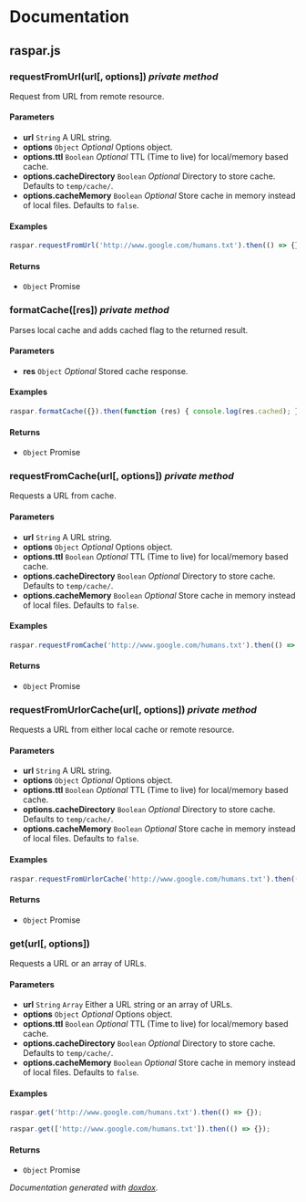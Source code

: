 # Documentation


## raspar.js


### requestFromUrl(url[, options])  *private method*

Request from URL from remote resource.




#### Parameters

- **url** `String`   A URL string.
- **options** `Object`  *Optional* Options object.
- **options.ttl** `Boolean`  *Optional* TTL (Time to live) for local/memory based cache.
- **options.cacheDirectory** `Boolean`  *Optional* Directory to store cache. Defaults to `temp/cache/`.
- **options.cacheMemory** `Boolean`  *Optional* Store cache in memory instead of local files. Defaults to `false`.




#### Examples

```javascript
raspar.requestFromUrl('http://www.google.com/humans.txt').then(() => {});
```


#### Returns


- `Object`   Promise



### formatCache([res])  *private method*

Parses local cache and adds cached flag to the returned result.




#### Parameters

- **res** `Object`  *Optional* Stored cache response.




#### Examples

```javascript
raspar.formatCache({}).then(function (res) { console.log(res.cached); });
```


#### Returns


- `Object`   Promise



### requestFromCache(url[, options])  *private method*

Requests a URL from cache.




#### Parameters

- **url** `String`   A URL string.
- **options** `Object`  *Optional* Options object.
- **options.ttl** `Boolean`  *Optional* TTL (Time to live) for local/memory based cache.
- **options.cacheDirectory** `Boolean`  *Optional* Directory to store cache. Defaults to `temp/cache/`.
- **options.cacheMemory** `Boolean`  *Optional* Store cache in memory instead of local files. Defaults to `false`.




#### Examples

```javascript
raspar.requestFromCache('http://www.google.com/humans.txt').then(() => {});
```


#### Returns


- `Object`   Promise



### requestFromUrlorCache(url[, options])  *private method*

Requests a URL from either local cache or remote resource.




#### Parameters

- **url** `String`   A URL string.
- **options** `Object`  *Optional* Options object.
- **options.ttl** `Boolean`  *Optional* TTL (Time to live) for local/memory based cache.
- **options.cacheDirectory** `Boolean`  *Optional* Directory to store cache. Defaults to `temp/cache/`.
- **options.cacheMemory** `Boolean`  *Optional* Store cache in memory instead of local files. Defaults to `false`.




#### Examples

```javascript
raspar.requestFromUrlorCache('http://www.google.com/humans.txt').then(() => {});
```


#### Returns


- `Object`   Promise



### get(url[, options]) 

Requests a URL or an array of URLs.




#### Parameters

- **url** `String` `Array`   Either a URL string or an array of URLs.
- **options** `Object`  *Optional* Options object.
- **options.ttl** `Boolean`  *Optional* TTL (Time to live) for local/memory based cache.
- **options.cacheDirectory** `Boolean`  *Optional* Directory to store cache. Defaults to `temp/cache/`.
- **options.cacheMemory** `Boolean`  *Optional* Store cache in memory instead of local files. Defaults to `false`.




#### Examples

```javascript
raspar.get('http://www.google.com/humans.txt').then(() => {});
```
```javascript
raspar.get(['http://www.google.com/humans.txt']).then(() => {});
```


#### Returns


- `Object`   Promise




*Documentation generated with [doxdox](https://github.com/neogeek/doxdox).*
